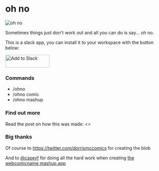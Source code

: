 # oh no

![oh no](https://api.tumblr.com/v2/blog/webcomicname/avatar/128)

Sometimes things just don't work out and all you can do is say... oh no.

This is a slack app, you can install it to your workspace with the button below:

<a href="https://slack.com/oauth/authorize?client_id=229509065204.490580425281&scope=commands"><img alt="Add to Slack" height="40" width="139" src="https://platform.slack-edge.com/img/add_to_slack.png" srcset="https://platform.slack-edge.com/img/add_to_slack.png 1x, https://platform.slack-edge.com/img/add_to_slack@2x.png 2x" /></a>

### Commands

- /ohno
- /ohno comic
- /ohno mashup

### Find out more

Read the post on how this was made: <>

### Big thanks

Of course to https://twitter.com/dorrismccomics for creating the blob

And to [@caseyf](https://github.com/caseyf) for doing all the hard work when creating [the webcomicname mashup app](https://glitch.com/~webcomicname-mashup)
